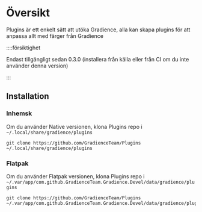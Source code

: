 # Översikt

Plugins är ett enkelt sätt att utöka Gradience, alla kan skapa plugins för att anpassa allt med färger från Gradience

::::försiktighet

Endast tillgängligt sedan 0.3.0 (installera från källa eller från CI om du inte använder denna version)

:::


## Installation

### Inhemsk

Om du använder Native versionen, klona Plugins repo i `~/.local/share/gradience/plugins`

```shell
git clone https://github.com/GradienceTeam/Plugins ~/.local/share/gradience/plugins
```


### Flatpak

Om du använder Flatpak versionen, klona Plugins repo i `~/.var/app/com.github.GradienceTeam.Gradience.Devel/data/gradience/plugins`

```shell
git clone https://github.com/GradienceTeam/Plugins ~/.var/app/com.github.GradienceTeam.Gradience.Devel/data/gradience/plugins
```
